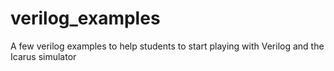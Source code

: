 verilog_examples
================

A few verilog examples to help students to start playing with Verilog and the Icarus simulator
